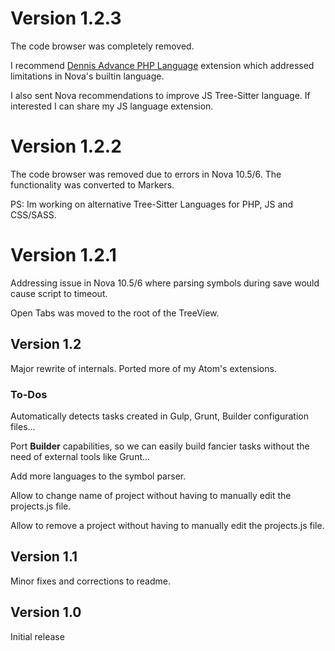 # Version 1.2.3 #

The code browser was completely removed. 

I recommend [Dennis Advance PHP Language](https://github.com/dennisosaj/advancedphp.novaextension) extension which addressed limitations in Nova's builtin language.

I also sent Nova recommendations to improve JS Tree-Sitter language. If interested I can share my JS language extension.


# Version 1.2.2 #

The code browser was removed due to errors in Nova 10.5/6. The functionality was converted to Markers.

PS: Im working on alternative Tree-Sitter Languages for PHP, JS and CSS/SASS.


# Version 1.2.1 #

Addressing issue in Nova 10.5/6 where parsing symbols during save would cause script to timeout.

Open Tabs was moved to the root of the TreeView.

## Version 1.2

Major rewrite of internals. Ported more of my Atom's extensions.

### To-Dos ###

Automatically detects tasks created in Gulp, Grunt, Builder configuration files...

Port **Builder** capabilities, so we can easily build fancier tasks without the need of external tools like Grunt...

Add more languages to the symbol parser.

Allow to change name of project without having to manually edit the projects.js file.

Allow to remove a project without having to manually edit the projects.js file.



## Version 1.1

Minor fixes and corrections to readme.

## Version 1.0

Initial release


